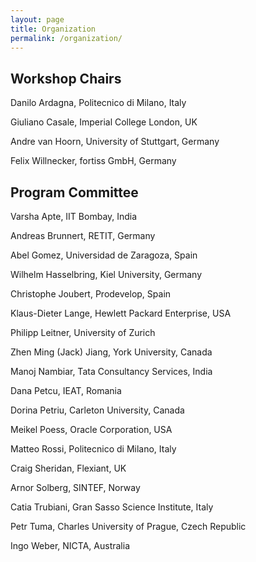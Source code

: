 ```yaml
---
layout: page
title: Organization
permalink: /organization/
---
```

## Workshop Chairs

Danilo Ardagna, Politecnico di Milano, Italy

Giuliano Casale, Imperial College London, UK

Andre van Hoorn, University of Stuttgart, Germany

Felix Willnecker, fortiss GmbH, Germany

## Program Committee

Varsha Apte, IIT Bombay, India

Andreas Brunnert, RETIT, Germany

Abel Gomez, Universidad de Zaragoza, Spain

Wilhelm Hasselbring, Kiel University, Germany

Christophe Joubert, Prodevelop, Spain

Klaus-Dieter Lange, Hewlett Packard Enterprise, USA

Philipp Leitner, University of Zurich

Zhen Ming (Jack) Jiang, York University, Canada

Manoj Nambiar, Tata Consultancy Services, India

Dana Petcu, IEAT, Romania

Dorina Petriu, Carleton University, Canada

Meikel Poess, Oracle Corporation, USA

Matteo Rossi, Politecnico di Milano, Italy

Craig Sheridan, Flexiant, UK

Arnor Solberg, SINTEF, Norway

Catia Trubiani, Gran Sasso Science Institute, Italy

Petr Tuma, Charles University of Prague, Czech Republic

Ingo Weber, NICTA, Australia

